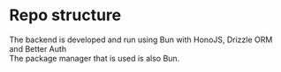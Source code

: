 # Repo structure

The backend is developed and run using Bun with HonoJS, Drizzle ORM and Better Auth\
The package manager that is used is also Bun.
